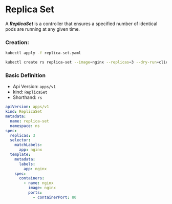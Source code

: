 # Replica Set

A _**ReplicaSet**_ is a controller that ensures a specified number of identical pods are running at any given time.

### Creation:

```bash
kubectl apply -f replica-set.yaml
```

```bash
kubectl create rs replica-set --image=nginx --replicas=3 --dry-run=client
```

### Basic Definition

- Api Version: `apps/v1`
- kind: `ReplicaSet`
- Shorthand: `rs`

```yaml
apiVersion: apps/v1
kind: ReplicaSet
metadata:
  name: replica-set
  namespace: ns
spec:
  replicas: 3
  selector:
    matchLabels:
      app: nginx
  template:
    metadata:
      labels:
        app: nginx
    spec:
      containers:
        - name: nginx
          image: nginx
          ports:
            - containerPort: 80
```
